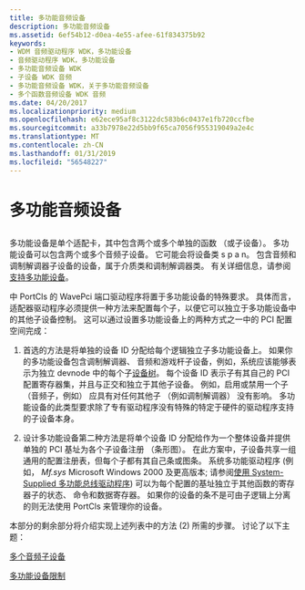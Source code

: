 ```yaml
---
title: 多功能音频设备
description: 多功能音频设备
ms.assetid: 6ef54b12-d0ea-4e55-afee-61f834375b92
keywords:
- WDM 音频驱动程序 WDK，多功能设备
- 音频驱动程序 WDK，多功能设备
- 多功能音频设备 WDK
- 子设备 WDK 音频
- 多功能音频设备 WDK，关于多功能音频设备
- 多个函数音频设备 WDK 音频
ms.date: 04/20/2017
ms.localizationpriority: medium
ms.openlocfilehash: e62ece95af8c3122dc583b6c0437e1fb720ccfbe
ms.sourcegitcommit: a33b7978e22d5bb9f65ca7056f955319049a2e4c
ms.translationtype: MT
ms.contentlocale: zh-CN
ms.lasthandoff: 01/31/2019
ms.locfileid: "56548227"
---
```

# <a name="multifunction-audio-devices"></a>多功能音频设备


## <span id="multifunction_audio_devices"></span><span id="MULTIFUNCTION_AUDIO_DEVICES"></span>


多功能设备是单个适配卡，其中包含两个或多个单独的函数 （或子设备）。 多功能设备可以包含两个或多个音频子设备。 它可能会将设备类 s p a n。 包含音频和调制解调器子设备的设备，属于介质类和调制解调器类。 有关详细信息，请参阅[支持多功能设备](https://msdn.microsoft.com/library/windows/hardware/ff542743)。

中 PortCls 的 WavePci 端口驱动程序将置于多功能设备的特殊要求。 具体而言，适配器驱动程序必须提供一种方法来配置每个子，以便它可以独立于多功能设备中的其他子设备控制。 这可以通过设置多功能设备上的两种方式之一中的 PCI 配置空间完成：

1.  首选的方法是将单独的设备 ID 分配给每个逻辑独立子多功能设备上。 如果你的多功能设备包含调制解调器、 音频和游戏杆子设备，例如，系统应该能够表示为独立 devnode 中的每个子[设备树](https://msdn.microsoft.com/library/windows/hardware/ff543194)。 每个设备 ID 表示子有其自己的 PCI 配置寄存器集，并且与正交和独立于其他子设备。 例如，启用或禁用一个子 （音频子，例如） 应具有对任何其他子 （例如调制解调器） 没有影响。 多功能设备的此类型要求除了专有驱动程序没有特殊的特定于硬件的驱动程序支持的子设备本身。

2.  设计多功能设备第二种方法是将单个设备 ID 分配给作为一个整体设备并提供单独的 PCI 基址为各个子设备注册 （条形图）。 在此方案中，子设备共享一组通用的配置注册表，但每个子都有其自己条或图条。 系统多功能驱动程序 (例如， *Mf.sys* Microsoft Windows 2000 及更高版本; 请参阅[使用 System-Supplied 多功能总线驱动程序](https://msdn.microsoft.com/library/windows/hardware/ff542778)) 可以为每个配置的基址独立于其他函数的寄存器子的状态、 命令和数据寄存器。 如果你的设备的条不是可由子逻辑上分离的则无法使用 PortCls 来管理你的设备。

本部分的剩余部分将介绍实现上述列表中的方法 (2) 所需的步骤。 讨论了以下主题：

[多个音频子设备](multiple-audio-subdevices.md)

[多功能设备限制](multifunction-device-limits.md)

 

 




